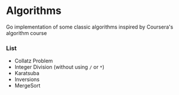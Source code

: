 # Algorithms

Go implementation of some classic algorithms inspired by Coursera's algorithm course

### List
- Collatz Problem
- Integer Division (without using `/` or `*`)
- Karatsuba
- Inversions
- MergeSort
